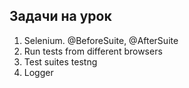 ## Задачи на урок

1. Selenium. @BeforeSuite, @AfterSuite
2. Run tests from different browsers
3. Test suites testng
4. Logger